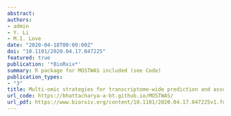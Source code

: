 ```yaml
---
abstract:
authors:
- admin
- Y. Li
- M.I. Love
date: "2020-04-18T00:00:00Z"
doi: "10.1101/2020.04.17.047225"
featured: true
publication: '*BioRxiv*'
summary: R package for MOSTWAS included (see Code)
publication_types:
- "3"
title: Multi-omic strategies for transcriptome-wide prediction and association studies
url_code: https://bhattacharya-a-bt.github.io/MOSTWAS/
url_pdf: https://www.biorxiv.org/content/10.1101/2020.04.17.047225v1.full.pdf
---
```

